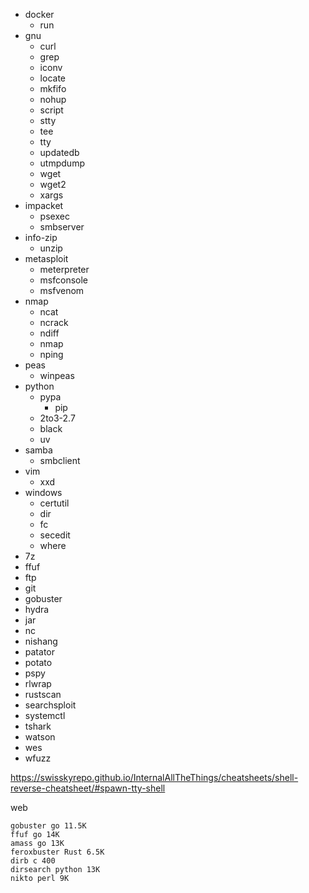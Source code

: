 - docker
  - run
- gnu
  - curl
  - grep
  - iconv
  - locate
  - mkfifo
  - nohup
  - script
  - stty
  - tee
  - tty
  - updatedb
  - utmpdump
  - wget
  - wget2
  - xargs
- impacket
  - psexec
  - smbserver
- info-zip
  - unzip
- metasploit
  - meterpreter
  - msfconsole
  - msfvenom
- nmap
  - ncat
  - ncrack
  - ndiff
  - nmap
  - nping
- peas
  - winpeas
- python
  - pypa
    - pip
  - 2to3-2.7
  - black
  - uv
- samba
  - smbclient
- vim
  - xxd
- windows
  - certutil
  - dir
  - fc
  - secedit
  - where
- 7z
- ffuf
- ftp
- git
- gobuster
- hydra
- jar
- nc
- nishang
- patator
- potato
- pspy
- rlwrap
- rustscan
- searchsploit
- systemctl
- tshark
- watson
- wes
- wfuzz

https://swisskyrepo.github.io/InternalAllTheThings/cheatsheets/shell-reverse-cheatsheet/#spawn-tty-shell

web
```
gobuster go 11.5K
ffuf go 14K
amass go 13K
feroxbuster Rust 6.5K
dirb c 400
dirsearch python 13K
nikto perl 9K
```
